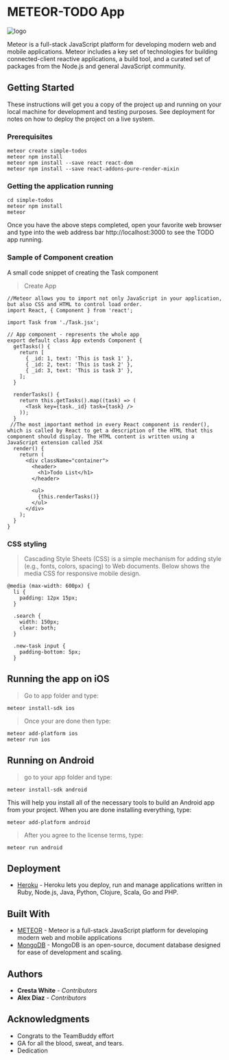 # METEOR-TODO App
![logo](https://upload.wikimedia.org/wikipedia/en/a/a4/Meteor-logo.png "Meteor")

Meteor is a full-stack JavaScript platform for developing modern web and mobile applications. Meteor includes a key set of technologies for building connected-client reactive applications, a build tool, and a curated set of packages from the Node.js and general JavaScript community.

## Getting Started

These instructions will get you a copy of the project up and running on your local machine for development and testing purposes. See deployment for notes on how to deploy the project on a live system.

### Prerequisites

```
meteor create simple-todos
meteor npm install
meteor npm install --save react react-dom 
meteor npm install --save react-addons-pure-render-mixin
```

### Getting the application running
```
cd simple-todos
meteor npm install
meteor
```
Once you have the above steps completed, open your favorite web browser and type into the web address bar http://localhost:3000 to see the TODO app running. 


### Sample of Component creation

A small code snippet of creating the Task component

> Create App

```
//Meteor allows you to import not only JavaScript in your application, but also CSS and HTML to control load order.
import React, { Component } from 'react';
 
import Task from './Task.jsx';
 
// App component - represents the whole app
export default class App extends Component {
  getTasks() {
    return [
      { _id: 1, text: 'This is task 1' },
      { _id: 2, text: 'This is task 2' },
      { _id: 3, text: 'This is task 3' },
    ];
  }
 
  renderTasks() {
    return this.getTasks().map((task) => (
      <Task key={task._id} task={task} />
    ));
  }
 //The most important method in every React component is render(), which is called by React to get a description of the HTML that this component should display. The HTML content is written using a JavaScript extension called JSX
  render() {
    return (
      <div className="container">
        <header>
          <h1>Todo List</h1>
        </header>
 
        <ul>
          {this.renderTasks()}
        </ul>
      </div>
    );
  }
}
```


### CSS styling

> Cascading Style Sheets (CSS) is a simple mechanism for adding style (e.g., fonts, colors, spacing) to Web documents. Below shows the media CSS for responsive mobile design. 

```
@media (max-width: 600px) {
  li {
    padding: 12px 15px;
  }
 
  .search {
    width: 150px;
    clear: both;
  }
 
  .new-task input {
    padding-bottom: 5px;
  }
```
## Running the app on iOS

> Go to app folder and type:
```
meteor install-sdk ios
```
> Once your are done then type:
```
meteor add-platform ios
meteor run ios
```
## Running on Android

> go to your app folder and type:
```
meteor install-sdk android
```
This will help you install all of the necessary tools to build an Android app from your project. When you are done installing everything, type:
```
meteor add-platform android
```
> After you agree to the license terms, type:
```
meteor run android
```

## Deployment

* [Heroku](https://devcenter.heroku.com/) - Heroku lets you deploy, run and manage applications written in Ruby, Node.js, Java, Python, Clojure, Scala, Go and PHP.


## Built With

* [METEOR](https://www.meteor.com/developers) - Meteor is a full-stack JavaScript platform for developing modern web and mobile applications
* [MongoDB](https://docs.mongodb.com/manual/) - MongoDB is an open-source, document database designed for ease of development and scaling.
 

## Authors

* **Cresta White** - *Contributors* 
* **Alex Diaz** - *Contributors*

## Acknowledgments

* Congrats to the TeamBuddy effort
* GA for all the blood, sweat, and tears.
* Dedication
